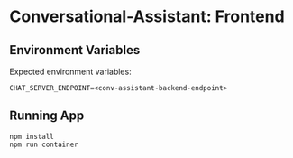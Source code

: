 # Conversational-Assistant: Frontend 

## Environment Variables
Expected environment variables:
```
CHAT_SERVER_ENDPOINT=<conv-assistant-backend-endpoint>
```

## Running App
```
npm install
npm run container
```